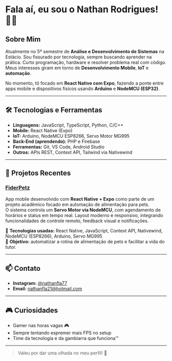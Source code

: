 # Fala aí, eu sou o Nathan Rodrigues! 👨‍💻

## Sobre Mim  
Atualmente no 5º semestre de **Análise e Desenvolvimento de Sistemas** na Estácio. Sou fissurado por tecnologia, sempre buscando aprender na prática. Curto programação, hardware e resolver problema real com código. Meus interesses giram em torno de **Desenvolvimento Mobile**, **IoT** e **automação**.

No momento, tô focado em **React Native com Expo**, fazendo a ponte entre apps mobile e dispositivos físicos usando **Arduino** e **NodeMCU (ESP32)**.  

---

## 🛠️ Tecnologias e Ferramentas
- **Linguagens:** JavaScript, TypeScript, Python, C/C++  
- **Mobile:** React Native (Expo)  
- **IoT:** Arduino, NodeMCU ESP8266, Servo Motor MG995  
- **Back-End (aprendendo):** PHP e Firebase  
- **Ferramentas:** Git, VS Code, Android Studio  
- **Outros:** APIs REST, Context API, Tailwind via Nativewind  

---

## 🚀 Projetos Recentes  
### [FiderPetz](https://github.com/seu-usuario/fiderpetz)
App mobile desenvolvido com **React Native + Expo** como parte de um projeto acadêmico focado em automação de alimentação para pets.  
O sistema controla um **Servo Motor via NodeMCU**, com agendamento de horários e status em tempo real. Layout moderno e responsivo, integrando funcionalidades de controle remoto, feedback visual e notificações.

🔧 **Tecnologias usadas:** React Native, JavaScript, Context API, Nativewind, NodeMCU (ESP8266), Arduino, Servo MG995  
🎯 **Objetivo:** automatizar a rotina de alimentação de pets e facilitar a vida do tutor.

---

## 📫 Contato  
- **Instagram:** [@nathanfla77](https://instagram.com/nathanfla77)
- **Email:** [nathanfla21@hotmail.com](mailto:nathanfla21@hotmail.com)  

---

## 🎮 Curiosidades
- Gamer nas horas vagas 🎮  
- Sempre tentando espremer mais FPS no setup  
- Time da tecnologia e da gambiarra que funciona™

---

> Valeu por dar uma olhada no meu perfil! 🚀
